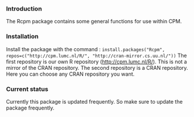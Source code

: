### Introduction

The Rcpm package contains some general functions for use within CPM.

### Installation

Install the package with the command : 
`install.packages("Rcpm", repos=c("http://cpm.lumc.nl/R/", "http://cran-mirror.cs.uu.nl/"))`
The first repository is our own R repository (http://cpm.lumc.nl/R/). This is not a mirror of the CRAN repository. The second repository is a CRAN repository. Here you can choose any CRAN repository you want.

### Current status

Currently this package is updated frequently. So make sure to update the package frequently.